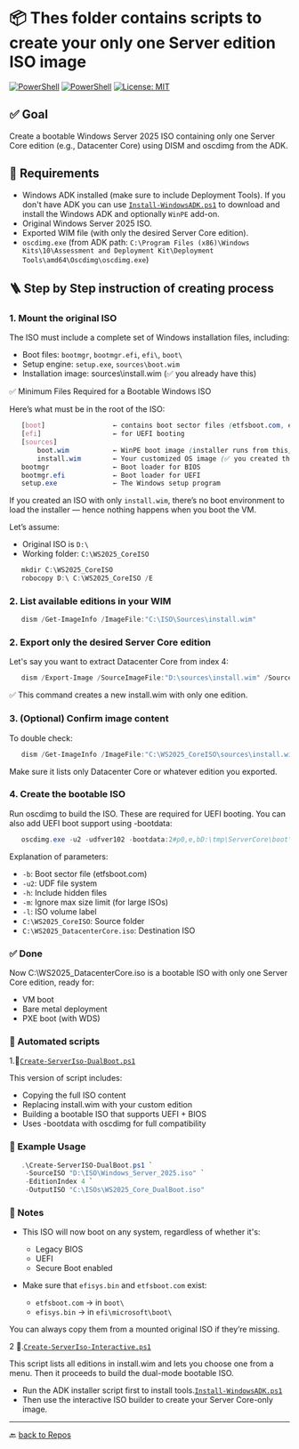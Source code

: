 # 📦 Thes folder contains scripts to create your only one Server edition ISO image

[![PowerShell](https://custom-icon-badges.demolab.com/badge/.-Microsoft-blue.svg?style=flat&logo=powershell-core-eyecatch32&logoColor=white)](https://learn.microsoft.com/en-us/powershell/scripting/install/installing-powershell-on-windows?view=powershell-7.5)
[![PowerShell](https://img.shields.io/badge/PowerShell-5.1%2B-blue?logo=powershell)](https://docs.microsoft.com/en-us/powershell/)
[![License: MIT](https://img.shields.io/badge/License-MIT-green.svg)](https://opensource.org/licenses/MIT)

## ✅ Goal

Create a bootable Windows Server 2025 ISO containing only one Server Core edition (e.g., Datacenter Core) using DISM and oscdimg from the ADK.

## 🧱 Requirements

- Windows ADK installed (make sure to include Deployment Tools).
  If you don't have ADK you can use [`Install-WindowsADK.ps1`](./Install-WindowsADK.ps1) to download and install the Windows ADK and optionally `WinPE` add-on.
- Original Windows Server 2025 ISO.
- Exported WIM file (with only the desired Server Core edition).
- `oscdimg.exe` (from ADK path:
   `C:\Program Files (x86)\Windows Kits\10\Assessment and Deployment Kit\Deployment Tools\amd64\Oscdimg\oscdimg.exe`)

## 🪜 Step by Step instruction of creating process

### 1. Mount the original ISO

The ISO must include a complete set of Windows installation files, including:

- Boot files: `bootmgr`, `bootmgr.efi`, `efi\`, `boot\`
- Setup engine: `setup.exe`, `sources\boot.wim`
- Installation image: sources\install.wim (✅ you already have this)

✅ Minimum Files Required for a Bootable Windows ISO

Here’s what must be in the root of the ISO:

```scss
   [boot]                 ← contains boot sector files (etfsboot.com, etc.)
   [efi]                  ← for UEFI booting
   [sources]
       boot.wim           ← WinPE boot image (installer runs from this)
       install.wim        ← Your customized OS image (✅ you created this)
   bootmgr                ← Boot loader for BIOS
   bootmgr.efi            ← Boot loader for UEFI
   setup.exe              ← The Windows setup program
```

If you created an ISO with only `install.wim`, there’s no boot environment to load the installer — hence nothing happens when you boot the VM.

Let’s assume:

- Original ISO is `D:\`
- Working folder: `C:\WS2025_CoreISO`

```powershell
   mkdir C:\WS2025_CoreISO
   robocopy D:\ C:\WS2025_CoreISO /E
```

### 2. List available editions in your WIM

```powershell
   dism /Get-ImageInfo /ImageFile:"C:\ISO\Sources\install.wim"
```

### 2. Export only the desired Server Core edition

Let's say you want to extract Datacenter Core from index 4:

```powershell
   dism /Export-Image /SourceImageFile:"D:\sources\install.wim" /SourceIndex:4 /DestinationImageFile:"C:\WS2025_CoreISO\sources\install.wim" /Compress:max /CheckIntegrity
```

✅ This command creates a new install.wim with only one edition.

### 3. (Optional) Confirm image content

To double check:

```powershell
   dism /Get-ImageInfo /ImageFile:"C:\WS2025_CoreISO\sources\install.wim"
```

Make sure it lists only Datacenter Core or whatever edition you exported.

### 4. Create the bootable ISO

Run oscdimg to build the ISO.
These are required for UEFI booting.
You can also add UEFI boot support using -bootdata:

```powershell
   oscdimg.exe -u2 -udfver102 -bootdata:2#p0,e,bD:\tmp\ServerCore\boot\etfsboot.com#pEF,e,bD:\tmp\ServerCore\efi\microsoft\boot\efisys.bin -lWS2025_CORE D:\tmp\ServerCore D:\tmp\WS2025_CoreOnly.iso
```

Explanation of parameters:

- `-b`: Boot sector file (etfsboot.com)
- `-u2`: UDF file system
- `-h`: Include hidden files
- `-m`: Ignore max size limit (for large ISOs)
- `-l`: ISO volume label
- `C:\WS2025_CoreISO`: Source folder
- `C:\WS2025_DatacenterCore.iso`: Destination ISO

### ✅ Done

Now C:\WS2025_DatacenterCore.iso is a bootable ISO with only one Server Core edition, ready for:

- VM boot
- Bare metal deployment
- PXE boot (with WDS)

### 🔧 Automated scripts

1.📝[`Create-ServerIso-DualBoot.ps1`](./Create-ServerIso-DualBoot.ps1)

This version of script includes:

- Copying the full ISO content
- Replacing install.wim with your custom edition
- Building a bootable ISO that supports UEFI + BIOS
- Uses -bootdata with oscdimg for full compatibility

### 📌 Example Usage

```powershell
   .\Create-ServerISO-DualBoot.ps1 `
    -SourceISO "D:\ISO\Windows_Server_2025.iso" `
    -EditionIndex 4 `
    -OutputISO "C:\ISOs\WS2025_Core_DualBoot.iso"
```

### 🧩 Notes

- This ISO will now boot on any system, regardless of whether it's:

  - Legacy BIOS
  - UEFI
  - Secure Boot enabled
- Make sure that `efisys.bin` and `etfsboot.com` exist:
  - `etfsboot.com` → in `boot\`
  - `efisys.bin` → in `efi\microsoft\boot\`

You can always copy them from a mounted original ISO if they’re missing.

2 📝.[`Create-ServerIso-Interactive.ps1`](./Create-ServerIso-Interacitve.ps1)

This script lists all editions in install.wim and lets you choose one from a menu. Then it proceeds to build the dual-mode bootable ISO.

- Run the ADK installer script first to install tools.[`Install-WindowsADK.ps1`](./Install-WindowsADK.ps1)
- Then use the interactive ISO builder to create your Server Core-only image.

---

🔙 [back to Repos](../)
